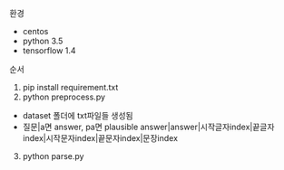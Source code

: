 환경 
* centos
* python 3.5
* tensorflow 1.4

순서
  1. pip install requirement.txt
  2. python preprocess.py
  -  dataset 폴더에 txt파일들 생성됨
  -  질문|a면 answer, pa면 plausible answer|answer|시작글자index|끝글자index|시작문자index|끝문자index|문장index
  3. python parse.py

